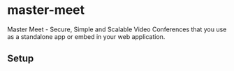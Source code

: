 # master-meet
Master Meet - Secure, Simple and Scalable Video Conferences that you use as a standalone app or embed in your web application.

## Setup
